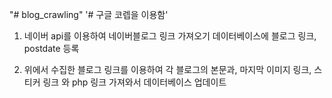 "# blog_crawling" 
'# 구글 코렙을 이용함'

1. 네이버 api를 이용하여 네이버블로그 링크 가져오기
   데이터베이스에 블로그 링크, postdate 등록
   
3. 위에서 수집한 블로그 링크를 이용하여
   각 블로그의 본문과, 마지막 이미지 링크, 스티커 링크 와 php 링크 가져와서 데이터베이스 업데이트
